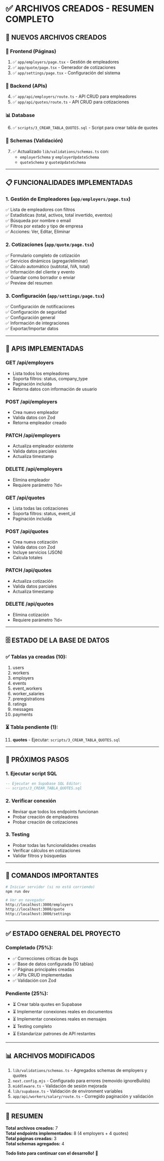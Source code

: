 # ✅ ARCHIVOS CREADOS - RESUMEN COMPLETO

## 📁 NUEVOS ARCHIVOS CREADOS

### 🎯 **Frontend (Páginas)**

1. ✅ `app/employers/page.tsx` - Gestión de empleadores
2. ✅ `app/quote/page.tsx` - Generador de cotizaciones
3. ✅ `app/settings/page.tsx` - Configuración del sistema

### 🔌 **Backend (APIs)**

4. ✅ `app/api/employers/route.ts` - API CRUD para empleadores
5. ✅ `app/api/quotes/route.ts` - API CRUD para cotizaciones

### 📊 **Database**

6. ✅ `scripts/3_CREAR_TABLA_QUOTES.sql` - Script para crear tabla de quotes

### 📝 **Schemas (Validación)**

7. ✅ Actualizado `lib/validations/schemas.ts` con:
   - `employerSchema` y `employerUpdateSchema`
   - `quoteSchema` y `quoteUpdateSchema`

---

## 📋 FUNCIONALIDADES IMPLEMENTADAS

### **1. Gestión de Empleadores** (`app/employers/page.tsx`)

✅ Lista de empleadores con filtros  
✅ Estadísticas (total, activos, total invertido, eventos)  
✅ Búsqueda por nombre o email  
✅ Filtros por estado y tipo de empresa  
✅ Acciones: Ver, Editar, Eliminar

### **2. Cotizaciones** (`app/quote/page.tsx`)

✅ Formulario completo de cotización  
✅ Servicios dinámicos (agregar/eliminar)  
✅ Cálculo automático (subtotal, IVA, total)  
✅ Información del cliente y evento  
✅ Guardar como borrador o enviar  
✅ Preview del resumen

### **3. Configuración** (`app/settings/page.tsx`)

✅ Configuración de notificaciones  
✅ Configuración de seguridad  
✅ Configuración general  
✅ Información de integraciones  
✅ Exportar/Importar datos

---

## 🔧 APIS IMPLEMENTADAS

### **GET /api/employers**

- Lista todos los empleadores
- Soporta filtros: status, company_type
- Paginación incluida
- Retorna datos con información de usuario

### **POST /api/employers**

- Crea nuevo empleador
- Valida datos con Zod
- Retorna empleador creado

### **PATCH /api/employers**

- Actualiza empleador existente
- Valida datos parciales
- Actualiza timestamp

### **DELETE /api/employers**

- Elimina empleador
- Requiere parámetro ?id=

### **GET /api/quotes**

- Lista todas las cotizaciones
- Soporta filtros: status, event_id
- Paginación incluida

### **POST /api/quotes**

- Crea nueva cotización
- Valida datos con Zod
- Incluye servicios (JSON)
- Calcula totales

### **PATCH /api/quotes**

- Actualiza cotización
- Valida datos parciales
- Actualiza timestamp

### **DELETE /api/quotes**

- Elimina cotización
- Requiere parámetro ?id=

---

## 🗄️ ESTADO DE LA BASE DE DATOS

### ✅ Tablas ya creadas (10):

1. users
2. workers
3. employers
4. events
5. event_workers
6. worker_salaries
7. preregistrations
8. ratings
9. messages
10. payments

### ⏳ Tabla pendiente (1):

11. **quotes** - Ejecutar: `scripts/3_CREAR_TABLA_QUOTES.sql`

---

## 📝 PRÓXIMOS PASOS

### 1. Ejecutar script SQL

```sql
-- Ejecutar en Supabase SQL Editor:
-- scripts/3_CREAR_TABLA_QUOTES.sql
```

### 2. Verificar conexión

- Revisar que todos los endpoints funcionan
- Probar creación de empleadores
- Probar creación de cotizaciones

### 3. Testing

- Probar todas las funcionalidades creadas
- Verificar cálculos en cotizaciones
- Validar filtros y búsquedas

---

## 🚀 COMANDOS IMPORTANTES

```bash
# Iniciar servidor (si no está corriendo)
npm run dev

# Ver en navegador
http://localhost:3000/employers
http://localhost:3000/quote
http://localhost:3000/settings
```

---

## ✅ ESTADO GENERAL DEL PROYECTO

### Completado (75%):

- ✅ Correcciones críticas de bugs
- ✅ Base de datos configurada (10 tablas)
- ✅ Páginas principales creadas
- ✅ APIs CRUD implementadas
- ✅ Validación con Zod

### Pendiente (25%):

- ⏳ Crear tabla quotes en Supabase
- ⏳ Implementar conexiones reales en documentos
- ⏳ Implementar conexiones reales en mensajes
- ⏳ Testing completo
- ⏳ Estandarizar patrones de API restantes

---

## 📊 ARCHIVOS MODIFICADOS

1. `lib/validations/schemas.ts` - Agregados schemas de employers y quotes
2. `next.config.mjs` - Configurado para errores (removido ignoreBuilds)
3. `middleware.ts` - Validación de sesión mejorada
4. `lib/supabase.ts` - Validación de environment variables
5. `app/api/workers/salary/route.ts` - Corregido paginación y validación

---

## 🎉 RESUMEN

**Total archivos creados:** 7  
**Total endpoints implementados:** 8 (4 employers + 4 quotes)  
**Total páginas creadas:** 3  
**Total schemas agregados:** 4

**Todo listo para continuar con el desarrollo!** 🚀

